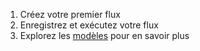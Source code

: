 1. Créez votre premier flux
2. Enregistrez et exécutez votre flux
3. Explorez les [modèles](/blueprint) pour en savoir plus